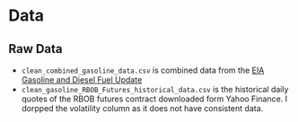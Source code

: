 # Data

## Raw Data

- `clean_combined_gasoline_data.csv` is combined data from the [EIA Gasoline and Diesel Fuel Update](https://www.eia.gov/petroleum/gasdiesel/)
- `clean_gasoline_RBOB_Futures_historical_data.csv` is the historical daily quotes of the RBOB futures contract downloaded form Yahoo Finance. I dorpped the volatility column as it does not have consistent data.
